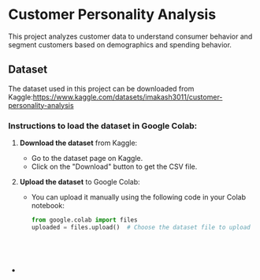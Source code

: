 # Customer Personality Analysis

This project analyzes customer data to understand consumer behavior and segment customers based on demographics and spending behavior.

## Dataset

The dataset used in this project can be downloaded from Kaggle:https://www.kaggle.com/datasets/imakash3011/customer-personality-analysis

### Instructions to load the dataset in Google Colab:

1. **Download the dataset** from Kaggle:
   - Go to the dataset page on Kaggle.
   - Click on the "Download" button to get the CSV file.

2. **Upload the dataset** to Google Colab:
   - You can upload it manually using the following code in your Colab notebook:
     ```python
     from google.colab import files
     uploaded = files.upload()  # Choose the dataset file to upload
     
     




-
